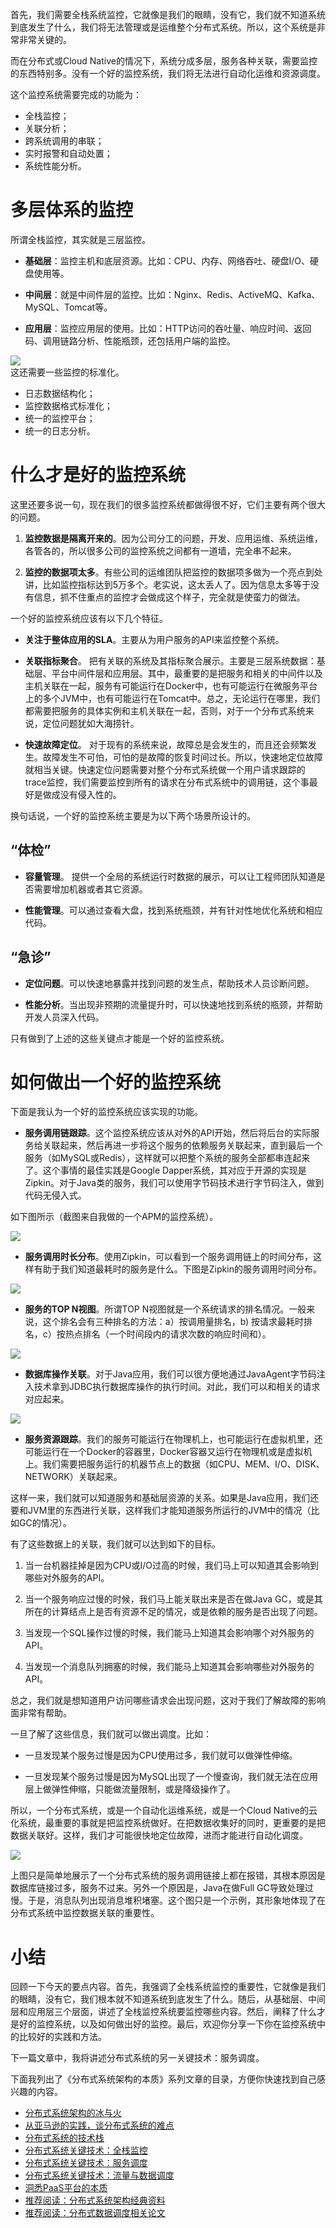 首先，我们需要全栈系统监控，它就像是我们的眼睛，没有它，我们就不知道系统到底发生了什么，我们将无法管理或是运维整个分布式系统。所以，这个系统是非常非常关键的。

而在分布式或Cloud Native的情况下，系统分成多层，服务各种关联，需要监控的东西特别多。没有一个好的监控系统，我们将无法进行自动化运维和资源调度。

这个监控系统需要完成的功能为：

* 全栈监控；
* 关联分析；
* 跨系统调用的串联；
* 实时报警和自动处置；
* 系统性能分析。

# 多层体系的监控

所谓全栈监控，其实就是三层监控。

* **基础层**：监控主机和底层资源。比如：CPU、内存、网络吞吐、硬盘I/O、硬盘使用等。

* **中间层**：就是中间件层的监控。比如：Nginx、Redis、ActiveMQ、Kafka、MySQL、Tomcat等。

* **应用层**：监控应用层的使用。比如：HTTP访问的吞吐量、响应时间、返回码、调用链路分析、性能瓶颈，还包括用户端的监控。

![](https://static001.geekbang.org/resource/image/fe/4f/fe3aaf79df1565505cdac32494078a4f.jpg?wh=2145x1152)  
这还需要一些监控的标准化。

* 日志数据结构化；
* 监控数据格式标准化；
* 统一的监控平台；
* 统一的日志分析。

# 什么才是好的监控系统

这里还要多说一句，现在我们的很多监控系统都做得很不好，它们主要有两个很大的问题。

<!-- [[[read_end]]] -->

1.  **监控数据是隔离开来的**。因为公司分工的问题，开发、应用运维、系统运维，各管各的，所以很多公司的监控系统之间都有一道墙，完全串不起来。

2.  **监控的数据项太多**。有些公司的运维团队把监控的数据项多做为一个亮点到处讲，比如监控指标达到5万多个。老实说，这太丢人了。因为信息太多等于没有信息，抓不住重点的监控才会做成这个样子，完全就是使蛮力的做法。

一个好的监控系统应该有以下几个特征。

* **关注于整体应用的SLA**。主要从为用户服务的API来监控整个系统。

* **关联指标聚合**。 把有关联的系统及其指标聚合展示。主要是三层系统数据：基础层、平台中间件层和应用层。其中，最重要的是把服务和相关的中间件以及主机关联在一起，服务有可能运行在Docker中，也有可能运行在微服务平台上的多个JVM中，也有可能运行在Tomcat中。总之，无论运行在哪里，我们都需要把服务的具体实例和主机关联在一起，否则，对于一个分布式系统来说，定位问题犹如大海捞针。

* **快速故障定位**。 对于现有的系统来说，故障总是会发生的，而且还会频繁发生。故障发生不可怕，可怕的是故障的恢复时间过长。所以，快速地定位故障就相当关键。快速定位问题需要对整个分布式系统做一个用户请求跟踪的trace监控，我们需要监控到所有的请求在分布式系统中的调用链，这个事最好是做成没有侵入性的。

换句话说，一个好的监控系统主要是为以下两个场景所设计的。

## “体检”

* **容量管理**。 提供一个全局的系统运行时数据的展示，可以让工程师团队知道是否需要增加机器或者其它资源。

* **性能管理**。可以通过查看大盘，找到系统瓶颈，并有针对性地优化系统和相应代码。

## “急诊”

* **定位问题**。可以快速地暴露并找到问题的发生点，帮助技术人员诊断问题。

* **性能分析**。当出现非预期的流量提升时，可以快速地找到系统的瓶颈，并帮助开发人员深入代码。

只有做到了上述的这些关键点才能是一个好的监控系统。

# 如何做出一个好的监控系统

下面是我认为一个好的监控系统应该实现的功能。

* **服务调用链跟踪**。这个监控系统应该从对外的API开始，然后将后台的实际服务给关联起来，然后再进一步将这个服务的依赖服务关联起来，直到最后一个服务（如MySQL或Redis），这样就可以把整个系统的服务全部都串连起来了。这个事情的最佳实践是Google Dapper系统，其对应于开源的实现是Zipkin。对于Java类的服务，我们可以使用字节码技术进行字节码注入，做到代码无侵入式。

如下图所示（截图来自我做的一个APM的监控系统）。

![](https://static001.geekbang.org/resource/image/5e/91/5eb0a776e9470192ce816e6c840f8591.jpg?wh=2073x1203)

* **服务调用时长分布**。使用Zipkin，可以看到一个服务调用链上的时间分布，这样有助于我们知道最耗时的服务是什么。下图是Zipkin的服务调用时间分布。

![](https://static001.geekbang.org/resource/image/fb/2d/fb5545ca0777f86e007a2aa022fdf32d.jpg?wh=2361x1743)

* **服务的TOP N视图**。所谓TOP N视图就是一个系统请求的排名情况。一般来说，这个排名会有三种排名的方法：a）按调用量排名，b\) 按请求最耗时排名，c）按热点排名（一个时间段内的请求次数的响应时间和）。

![](https://static001.geekbang.org/resource/image/f4/f1/f4f91d5a3ee95b478c47f62499b0dcf1.png?wh=391*423)

* **数据库操作关联**。对于Java应用，我们可以很方便地通过JavaAgent字节码注入技术拿到JDBC执行数据库操作的执行时间。对此，我们可以和相关的请求对应起来。

![](https://static001.geekbang.org/resource/image/29/f4/29587fed0823f6e8ae7a2d38eaf35af4.png?wh=391*459)

* **服务资源跟踪**。我们的服务可能运行在物理机上，也可能运行在虚拟机里，还可能运行在一个Docker的容器里，Docker容器又运行在物理机或是虚拟机上。我们需要把服务运行的机器节点上的数据（如CPU、MEM、I/O、DISK、NETWORK）关联起来。

这样一来，我们就可以知道服务和基础层资源的关系。如果是Java应用，我们还要和JVM里的东西进行关联，这样我们才能知道服务所运行的JVM中的情况（比如GC的情况）。

有了这些数据上的关联，我们就可以达到如下的目标。

1.  当一台机器挂掉是因为CPU或I/O过高的时候，我们马上可以知道其会影响到哪些对外服务的API。

2.  当一个服务响应过慢的时候，我们马上能关联出来是否在做Java GC，或是其所在的计算结点上是否有资源不足的情况，或是依赖的服务是否出现了问题。

3.  当发现一个SQL操作过慢的时候，我们能马上知道其会影响哪个对外服务的API。

4.  当发现一个消息队列拥塞的时候，我们能马上知道其会影响哪些对外服务的API。

总之，我们就是想知道用户访问哪些请求会出现问题，这对于我们了解故障的影响面非常有帮助。

一旦了解了这些信息，我们就可以做出调度。比如：

* 一旦发现某个服务过慢是因为CPU使用过多，我们就可以做弹性伸缩。

* 一旦发现某个服务过慢是因为MySQL出现了一个慢查询，我们就无法在应用层上做弹性伸缩，只能做流量限制，或是降级操作了。

所以，一个分布式系统，或是一个自动化运维系统，或是一个Cloud Native的云化系统，最重要的事就是把监控系统做好。在把数据收集好的同时，更重要的是把数据关联好。这样，我们才可能很快地定位故障，进而才能进行自动化调度。

![](https://static001.geekbang.org/resource/image/6b/33/6b17dd779cfecd62e02924dc8618e833.png?wh=865*381)

上图只是简单地展示了一个分布式系统的服务调用链接上都在报错，其根本原因是数据库链接过多，服务不过来。另外一个原因是，Java在做Full GC导致处理过慢。于是，消息队列出现消息堆积堵塞。这个图只是一个示例，其形象地体现了在分布式系统中监控数据关联的重要性。

# 小结

回顾一下今天的要点内容。首先，我强调了全栈系统监控的重要性，它就像是我们的眼睛，没有它，我们根本就不知道系统到底发生了什么。随后，从基础层、中间层和应用层三个层面，讲述了全栈监控系统要监控哪些内容。然后，阐释了什么才是好的监控系统，以及如何做出好的监控。最后，欢迎你分享一下你在监控系统中的比较好的实践和方法。

下一篇文章中，我将讲述分布式系统的另一关键技术：服务调度。

下面我列出了《分布式系统架构的本质》系列文章的目录，方便你快速找到自己感兴趣的内容。

* [分布式系统架构的冰与火](https://time.geekbang.org/column/article/1411)
* [从亚马逊的实践，谈分布式系统的难点](https://time.geekbang.org/column/article/1505)
* [分布式系统的技术栈](https://time.geekbang.org/column/article/1512)
* [分布式系统关键技术：全栈监控](https://time.geekbang.org/column/article/1513)
* [分布式系统关键技术：服务调度](https://time.geekbang.org/column/article/1604)
* [分布式系统关键技术：流量与数据调度](https://time.geekbang.org/column/article/1609)
* [洞悉PaaS平台的本质](https://time.geekbang.org/column/article/1610)
* [推荐阅读：分布式系统架构经典资料](https://time.geekbang.org/column/article/2080)
* [推荐阅读：分布式数据调度相关论文](https://time.geekbang.org/column/article/2421)